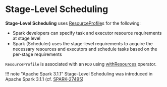 # Stage-Level Scheduling

**Stage-Level Scheduling** uses [ResourceProfile](ResourceProfile.md)s for the following:

* Spark developers can specify task and executor resource requirements at stage level
* Spark (Scheduler) uses the stage-level requirements to acquire the necessary resources and executors and schedule tasks based on the per-stage requirements

`ResourceProfile` is associated with an `RDD` using [withResources](../rdd/RDD.md#withResources) operator.

!!! note "Apache Spark 3.1.1"
    Stage-Level Scheduling was introduced in Apache Spark 3.1.1 (cf. [SPARK-27495](https://issues.apache.org/jira/browse/SPARK-27495))
